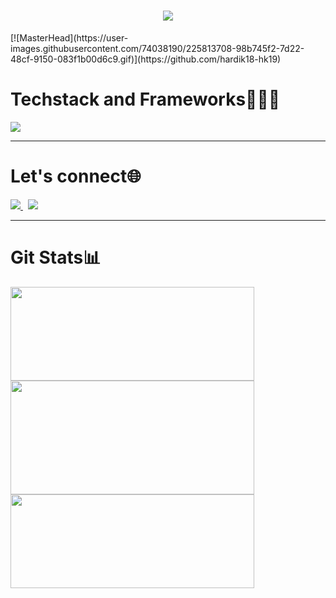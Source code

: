 <h1 align="center">
    <img src="https://readme-typing-svg.herokuapp.com/?font=Ubuntu+Mono&weight=450&duration=3000&pause=1000&vCenter=true&random=true&width=300&height=50&lines=Hi,+I'm+Hardik:);A+passionate+programmer;On+a+journey+to+learn!!;" /><br>
  
</h1>
[![MasterHead](https://user-images.githubusercontent.com/74038190/225813708-98b745f2-7d22-48cf-9150-083f1b00d6c9.gif)](https://github.com/hardik18-hk19)

<div align="left">
  <h1>Techstack and Frameworks👩🏼‍💻 </h1>
  <img src="https://skillicons.dev/icons?i=cpp,c,javascript,typescript,tailwind,notion,mongodb,express,react,nodejs,firebase,bootstrap,html,css,github,nextjs,java,graphql" />
</div>
 <hr>
<div align="left">
  <h1>Let's connect🌐</h1>
  <a href="mailto:hardikagarwal1763@gmail.com">
    <img src="https://img.shields.io/badge/Gmail-333333?style=for-the-badge&logo=gmail&logoColor=red" />
  </a>&nbsp;  
  <a href="https://linkedin.com/in/hardik18_hk19" target="_blank">
    <img src="https://img.shields.io/badge/LinkedIn-0077B5?style=for-the-badge&logo=linkedin&logoColor=white" target="_blank" />
  </a>
</div>
<hr>  

<h1 align="left"> Git Stats📊 </h1>
<div align="left">
  <img width="390" height="150" src="https://github-readme-streak-stats-salesp07.vercel.app/?user=hardik18-hk19&count_private=true&theme=react&border_radius=10&cache_seconds=600"/><br>
     <img width="390" height="182"  src="https://github-readme-stats-salesp07.vercel.app/api?username=hardik18-hk19&count_private=true&show_icons=true&theme=react&rank_icon=github&border_radius=10&cache_seconds=600"/> <br>
     <img width="390" height="150" src="https://github-readme-stats-salesp07.vercel.app/api/top-langs/?username=khushiiagrawal&hide=HTML&langs_count=8&layout=compact&theme=react&border_radius=10&size_weight=0.5&count_weight=0.5&exclude_repo=github-readme-stats&cache_seconds=600"/><br>
 
</div>

